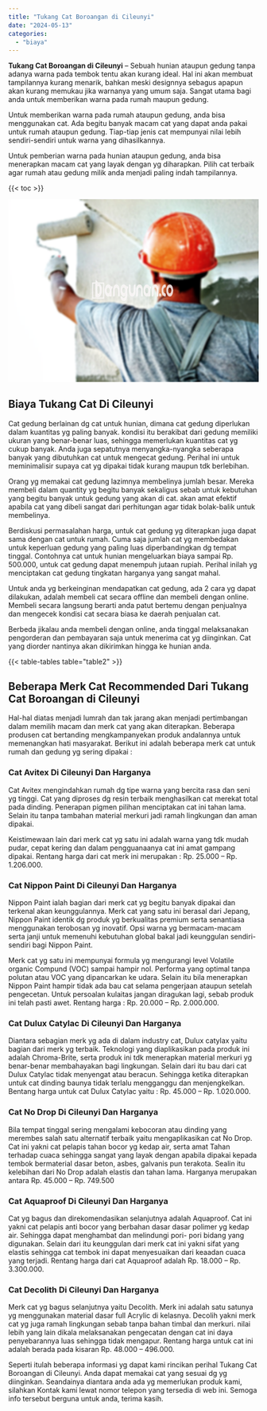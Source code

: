 ```yaml
---
title: "Tukang Cat Boroangan di Cileunyi"
date: "2024-05-13"
categories: 
  - "biaya"
---
```


**Tukang Cat Boroangan di Cileunyi** – Sebuah hunian ataupun gedung tanpa adanya warna pada tembok tentu akan kurang ideal. Hal ini akan membuat tampilannya kurang menarik, bahkan meski designnya sebagus apapun akan kurang memukau jika warnanya yang umum saja. Sangat utama bagi anda untuk memberikan warna pada rumah maupun gedung.

Untuk memberikan warna pada rumah ataupun gedung, anda bisa menggunakan cat. Ada begitu banyak macam cat yang dapat anda pakai untuk rumah ataupun gedung. Tiap-tiap jenis cat mempunyai nilai lebih sendiri-sendiri untuk warna yang dihasilkannya.

Untuk pemberian warna pada hunian ataupun gedung, anda bisa menerapkan macam cat yang layak dengan yg diharapkan. Pilih cat terbaik agar rumah atau gedung milik anda menjadi paling indah tampilannya.

{{< toc >}}

![Tukang Cat Boroangan di Cileunyi](/images/jasa-cat-murah23.png)

## Biaya Tukang Cat Di Cileunyi

Cat gedung berlainan dg cat untuk hunian, dimana cat gedung diperlukan dalam kuantitas yg paling banyak. kondisi itu berakibat dari gedung memiliki ukuran yang benar-benar luas, sehingga memerlukan kuantitas cat yg cukup banyak. Anda juga sepatutnya menyangka-nyangka seberapa banyak yang dibutuhkan cat untuk mengecat gedung. Perihal ini untuk meminimalisir supaya cat yg dipakai tidak kurang maupun tdk berlebihan.

Orang yg memakai cat gedung lazimnya membelinya jumlah besar. Mereka membeli dalam quantity yg begitu banyak sekaligus sebab untuk kebutuhan yang begitu banyak untuk gedung yang akan di cat. akan amat efektif apabila cat yang dibeli sangat dari perhitungan agar tidak bolak-balik untuk membelinya.

Berdiskusi permasalahan harga, untuk cat gedung yg diterapkan juga dapat sama dengan cat untuk rumah. Cuma saja jumlah cat yg membedakan untuk keperluan gedung yang paling luas diperbandingkan dg tempat tinggal. Contohnya cat untuk hunian mengeluarkan biaya sampai Rp. 500.000, untuk cat gedung dapat menempuh jutaan rupiah. Perihal inilah yg menciptakan cat gedung tingkatan harganya yang sangat mahal.

Untuk anda yg berkeinginan mendapatkan cat gedung, ada 2 cara yg dapat dilakukan, adalah membeli cat secara offline dan membeli dengan online. Membeli secara langsung berarti anda patut bertemu dengan penjualnya dan mengecek kondisi cat secara biasa ke daerah penjualan cat.

Berbeda jikalau anda membeli dengan online, anda tinggal melaksanakan pengorderan dan pembayaran saja untuk menerima cat yg diinginkan. Cat yang diorder nantinya akan dikirimkan hingga ke hunian anda.

{{< table-tables table="table2" >}}

## Beberapa Merk Cat Recommended Dari Tukang Cat Boroangan di Cileunyi

Hal-hal diatas menjadi lumrah dan tak jarang akan menjadi pertimbangan dalam memilih macam dan merk cat yang akan diterapkan. Beberapa produsen cat bertanding mengkampanyekan produk andalannya untuk memenangkan hati masyarakat. Berikut ini adalah beberapa merk cat untuk rumah dan gedung yg sering dipakai :

### Cat Avitex Di Cileunyi Dan Harganya

Cat Avitex mengindahkan rumah dg tipe warna yang bercita rasa dan seni yg tinggi. Cat yang diproses dg resin terbaik menghasilkan cat merekat total pada dinding. Penerapan pigmen pilihan menciptakan cat ini tahan lama. Selain itu tanpa tambahan material merkuri jadi ramah lingkungan dan aman dipakai.

Keistimewaan lain dari merk cat yg satu ini adalah warna yang tdk mudah pudar, cepat kering dan dalam pengguanaanya cat ini amat gampang dipakai. Rentang harga dari cat merk ini merupakan : Rp. 25.000 – Rp. 1.206.000.

### Cat Nippon Paint Di Cileunyi Dan Harganya

Nippon Paint ialah bagian dari merk cat yg begitu banyak dipakai dan terkenal akan keunggulannya. Merk cat yang satu ini berasal dari Jepang, Nippon Paint identik dg produk yg berkualitas premium serta senantiasa menggunakan terobosan yg inovatif. Opsi warna yg bermacam-macam serta janji untuk memenuhi kebutuhan global bakal jadi keunggulan sendiri-sendiri bagi Nippon Paint.

Merk cat yg satu ini mempunyai formula yg mengurangi level Volatile organic Compund (VOC) sampai hampir nol. Performa yang optimal tanpa polutan atau VOC yang dipancarkan ke udara. Selain itu bila menerapkan Nippon Paint hampir tidak ada bau cat selama pengerjaan ataupun setelah pengecetan. Untuk persoalan kulaitas jangan diragukan lagi, sebab produk ini telah pasti awet. Rentang harga : Rp. 20.000 – Rp. 2.000.000.

### Cat Dulux Catylac Di Cileunyi Dan Harganya

Diantara sebagian merk yg ada di dalam industry cat, Dulux catylax yaitu bagian dari merk yg terbaik. Teknologi yang diaplikasikan pada produk ini adalah Chroma-Brite, serta produk ini tdk menerapkan material merkuri yg benar-benar membahayakan bagi lingkungan. Selain dari itu bau dari cat Dulux Catylac tidak menyengat atau beracun. Sehingga ketika diterapkan untuk cat dinding baunya tidak terlalu mengganggu dan menjengkelkan. Bentang harga untuk cat Dulux Catylac yaitu : Rp. 45.000 – Rp. 1.020.000.

### Cat No Drop Di Cileunyi Dan Harganya

Bila tempat tinggal sering mengalami kebocoran atau dinding yang merembes salah satu alternatif terbaik yaitu mengaplikasikan cat No Drop. Cat ini yakni cat pelapis tahan bocor yg kedap air, serta amat Tahan terhadap cuaca sehingga sangat yang layak dengan apabila dipakai kepada tembok bermaterial dasar beton, asbes, galvanis pun terakota. Sealin itu kelebihan dari No Drop adalah elastis dan tahan lama. Harganya merupakan antara Rp. 45.000 – Rp. 749.500

### Cat Aquaproof Di Cileunyi Dan Harganya

Cat yg bagus dan direkomendasikan selanjutnya adalah Aquaproof. Cat ini yakni cat pelapis anti bocor yang berbahan dasar dasar polimer yg kedap air. Sehingga dapat menghambat dan melindungi pori- pori bidang yang digunakan. Selain dari itu keunggulan dari merk cat ini yakni sifat yang elastis sehingga cat tembok ini dapat menyesuaikan dari keaadan cuaca yang terjadi. Rentang harga dari cat Aquaproof adalah Rp. 18.000 – Rp. 3.300.000.

### Cat Decolith Di Cileunyi Dan Harganya

Merk cat yg bagus selanjutnya yaitu Decolith. Merk ini adalah satu satunya yg menggunakan material dasar full Acrylic di kelasnya. Decolih yakni merk cat yg juga ramah lingkungan sebab tanpa bahan timbal dan merkuri. nilai lebih yang lain dikala melaksanakan pengecatan dengan cat ini daya penyebarannya luas sehingga tidak mengapur. Rentang harga untuk cat ini adalah berada pada kisaran Rp. 48.000 – 496.000.

Seperti itulah beberapa informasi yg dapat kami rincikan perihal Tukang Cat Boroangan di Cileunyi. Anda dapat memakai cat yang sesuai dg yg diinginkan. Seandainya diantara anda ada yg memerlukan produk kami, silahkan Kontak kami lewat nomor telepon yang tersedia di web ini. Semoga info tersebut berguna untuk anda, terima kasih.
